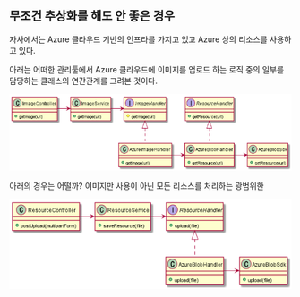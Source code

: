 
## 무조건 추상화를 해도 안 좋은 경우

자사에서는 Azure 클라우드 기반의 인프라를 가지고 있고 Azure 상의 리소스를 사용하고 있다.

아래는 어떠한 관리툴에서 Azure 클라우드에 이미지를 업로드 하는 로직 중의 일부를 담당하는 클래스의 연간관계를 그려본 것이다.

![](images/0c0c2d8e.png)





아래의 경우는 어떨까? 이미지만 사용이 아닌 모든 리소스를 처리하는 광범위한 

![](images/94cd2f72.png)